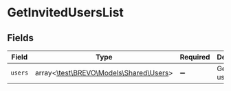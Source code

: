 # GetInvitedUsersList


## Fields

| Field                                                                  | Type                                                                   | Required                                                               | Description                                                            |
| ---------------------------------------------------------------------- | ---------------------------------------------------------------------- | ---------------------------------------------------------------------- | ---------------------------------------------------------------------- |
| `users`                                                                | array<[\test\BREVO\Models\Shared\Users](../../models/shared/Users.md)> | :heavy_minus_sign:                                                     | Get invited users list                                                 |